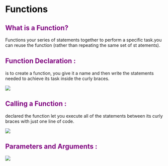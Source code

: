 # <span style="color:black">Functions </span>

## <span style ="color:purple"> What is a Function?</span>

Functions your series of statements together to perform a
specific task.you can reuse the function (rather than repeating the same set of st atements).
![]()
## <span style ="color:purple"> Function Declaration :</span>

is to create a function, you give it a name and then write the statements needed to achieve its task inside the curly braces.

![](https://miro.medium.com/max/5992/1*Pd9QooK0sW5LUBLpe9yCCw.png)

## <span style ="color:purple"> Calling a Function :</span>

 declared the function let you execute all of the statements between its curly braces with just one line of code.

 
 ![](https://cdn.programiz.com/sites/tutorial2program/files/javascript-function-example1.png)

## <span style ="color:purple"> Parameters and Arguments :</span>

![](https://miro.medium.com/max/2394/1*AAOGzeTzt0-TBksxkiSyPA.jpeg)
 